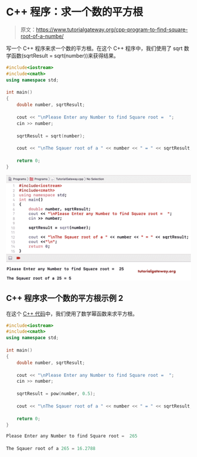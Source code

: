 # C++ 程序：求一个数的平方根

> 原文：<https://www.tutorialgateway.org/cpp-program-to-find-square-root-of-a-numbe/>

写一个 C++ 程序来求一个数的平方根。在这个 C++ 程序中，我们使用了 sqrt 数学函数(sqrtResult = sqrt(number))来获得结果。

```cpp
#include<iostream>
#include<cmath>
using namespace std;

int main()
{
	double number, sqrtResult;

	cout << "\nPlease Enter any Number to find Square root =  ";
	cin >> number;

	sqrtResult = sqrt(number);

	cout << "\nThe Sqauer root of a " << number << " = " << sqrtResult;

 	return 0;
}
```

![C++ Program to find Square Root of a Number 1](img/f712f2e1f8d6a24771e88f5846ba0ef6.png)

## C++ 程序求一个数的平方根示例 2

在这个 [C++ 代码](https://www.tutorialgateway.org/cpp-programs/)中，我们使用了数学幂函数来求平方根。

```cpp
#include<iostream>
#include<cmath>
using namespace std;

int main()
{
	double number, sqrtResult;

	cout << "\nPlease Enter any Number to find Square root =  ";
	cin >> number;

	sqrtResult = pow(number, 0.5);

	cout << "\nThe Sqauer root of a " << number << " = " << sqrtResult;

 	return 0;
}
```

```cpp
Please Enter any Number to find Square root =  265

The Sqauer root of a 265 = 16.2788
```